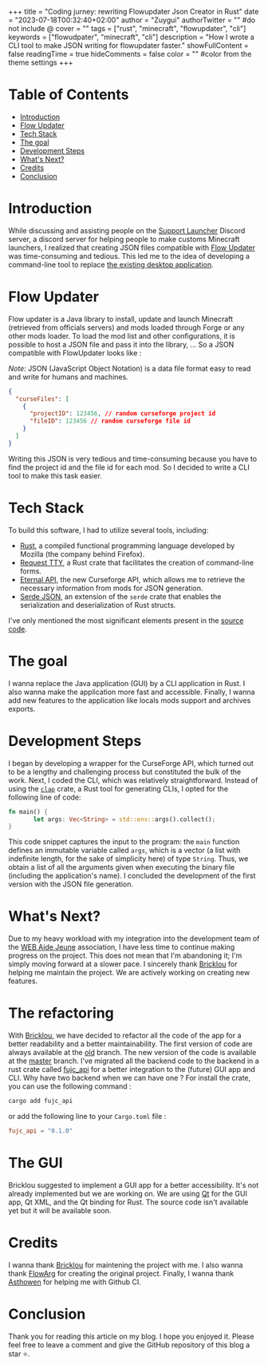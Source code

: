 +++
title = "Coding jurney: rewriting Flowupdater Json Creator in Rust"
date = "2023-07-18T00:32:40+02:00"
author = "Zuygui"
authorTwitter = "" #do not include @
cover = ""
tags = ["rust", "minecraft", "flowupdater", "cli"]
keywords = ["flowudpater", "minecraft", "cli"]
description = "How I wrote a CLI tool to make JSON writing for flowupdater faster."
showFullContent = false
readingTime = true
hideComments = false
color = "" #color from the theme settings
+++

# Table of Contents

- [Introduction](#introduction)
- [Flow Updater](#flow-updater)
- [Tech Stack](#tech-stack)
- [The goal](#the-goal)
- [Development Steps](#development-steps)
- [What's Next?](#whats-next)
- [Credits](#credits)
- [Conclusion](#conclusion)

# Introduction

While discussing and assisting people on the [Support Launcher](https://discord.gg/zJkc7nZHRk) Discord server, a discord server for helping people to make customs Minecraft launchers, I realized that creating JSON files compatible with [Flow Updater](https://github.com/FlowArg/FlowUpdater) was time-consuming and tedious. This led me to the idea of developing a command-line tool to replace [the existing desktop application](https://github.com/FlowArg/FlowUpdaterJsonCreator).

# Flow Updater

Flow updater is a Java library to install, update and launch Minecraft (retrieved from officials servers) and mods loaded through Forge or any other mods loader. To load the mod list and other configurations, it is possible to host a JSON file and pass it into the library, ... So a JSON compatible with FlowUpdater looks like :

_Note:_ JSON (JavaScript Object Notation) is a data file format easy to read and write for humans and machines.

```json
{
  "curseFiles": [
    {
      "projectID": 123456, // random curseforge project id
      "fileID": 123456 // random curseforge file id
    }
  ]
}
```

Writing this JSON is very tedious and time-consuming because you have to find the project id and the file id for each mod. So I decided to write a CLI tool to make this task easier.

# Tech Stack

To build this software, I had to utilize several tools, including:

- [Rust](https://rust-lang.com), a compiled functional programming language developed by Mozilla (the company behind Firefox).
- [Request TTY](https://github.com/Lutetium-Vanadium/requestty/), a Rust crate that facilitates the creation of command-line forms.
- [Eternal API](https://docs.curseforge.com/), the new Curseforge API, which allows me to retrieve the necessary information from mods for JSON generation.
- [Serde JSON](https://github.com/serde-rs/json), an extension of the `serde` crate that enables the serialization and deserialization of Rust structs.

I've only mentioned the most significant elements present in the [source code](https://github.com/zuygui/flowupdater-json-creator).

# The goal

I wanna replace the Java application (GUI) by a CLI application in Rust. I also wanna make the application more fast and accessible. Finally, I wanna add new features to the application like locals mods support and archives exports.

# Development Steps

I began by developing a wrapper for the CurseForge API, which turned out to be a lengthy and challenging process but constituted the bulk of the work. Next, I coded the CLI, which was relatively straightforward. Instead of using the [`clap`](https://github.com/clap-rs/clap) crate, a Rust tool for generating CLIs, I opted for the following line of code:

```rs
fn main() {
       let args: Vec<String> = std::env::args().collect();
}
```

This code snippet captures the input to the program: the `main` function defines an immutable variable called `args`, which is a vector (a list with indefinite length, for the sake of simplicity here) of type `String`. Thus, we obtain a list of all the arguments given when executing the binary file (including the application's name). I concluded the development of the first version with the JSON file generation.

# What's Next?

Due to my heavy workload with my integration into the development team of the [WEB Aide Jeune](https://aidejeune.fr) association, I have less time to continue making progress on the project. This does not mean that I'm abandoning it; I'm simply moving forward at a slower pace. I sincerely thank [Bricklou](https://github.com/Bricklou) for helping me maintain the project. We are actively working on creating new features.

# The refactoring

With [Bricklou](https://github.com/bricklou), we have decided to refactor all the code of the app for a better readability and a better maintainability. The first version of code are always available at the [old](https://github.com/zuygui/flowupdater/tree/old) branch. The new version of the code is available at the [master](https://github.com/zuygui/flowupdater) branch. I've migrated all the backend code to the backend in a rust crate called [fujc_api](https://crates.io/crates/fujc_api) for a better integration to the (future) GUI app and CLI. Why have two backend when we can have one ?
For install the crate, you can use the following command :

```sh
cargo add fujc_api
```

or add the following line to your `Cargo.toml` file :

```toml
fujc_api = "0.1.0"
```

# The GUI

Bricklou suggested to implement a GUI app for a better accessibility. It's not already implemented but we are working on. We are using [Qt](https://www.qt.io/) for the GUI app, Qt XML, and the Qt binding for Rust. The source code isn't available yet but it will be available soon.

# Credits

I wanna thank [Bricklou](https://github.com/bricklou) for maintening the project with me. I also wanna thank [FlowArg](https://github.com/FlowArg) for creating the original project. Finally, I wanna thank [Asthowen](https://github.com/Asthowen) for helping me with Github CI.

# Conclusion

Thank you for reading this article on my blog. I hope you enjoyed it. Please feel free to leave a comment and give the GitHub repository of this blog a star ⭐.
